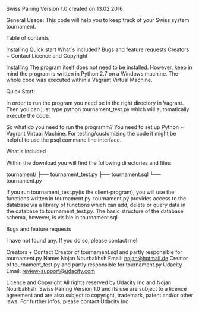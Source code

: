 Swiss Pairing Version 1.0 created on 13.02.2016


General Usage:
This code will help you to keep track of your Swiss system tournament.



Table of contents

Installing
Quick start
What´s included?
Bugs and feature requests
Creators + Contact
Licence and Copyright

Installing
The program itself does not need to be installed. However, keep in mind
the program is written in Python 2.7 on a Windows machine. The whole code was executed within a Vagrant Virtual Machine.

Quick Start:

In order to run the program you need be in the right directory in Vagrant.
Then you can just type python tournament_test.py which will automatically execute the code.

So what do you need to run the programm? 
You need to set up Python + Vagrant Virtual Machine. For testing/customizing the code it might be helpful to use the psql command line interface. 

What's included

Within the download you will find the following directories and files:

tournament/
├── tournament_test.py
├── tournament.sql
└── tournament.py

If you run tournament_test.py(is the client-program), you will use the functions written in tournament.py. 
tournament.py provides access to the database via a library of functions which can add, delete or query data in the database to tournament_test.py.
The basic structure of the database schema, however, is visible in tournament.sql.

Bugs and feature requests

I have not found any. If you do so, please contact me!

Creators + Contact
Creator of tournament.sql and partly responsible for tournament.py
Name: Nojan Nourbakhsh
Email: nojan@hotmail.de 
Creator of tournament_test.py and partly responsible for tournament.py
Udacity
Email: review-support@udacity.com

Licence and Copyright
All rights reserved by Udacity Inc and Nojan Nourbakhsh. Swiss Pairing Version 1.0 and its use are subject to a licence agreement and are also subject to copyright, trademark, patent and/or other laws. For further infos, please contact Udacity Inc.
